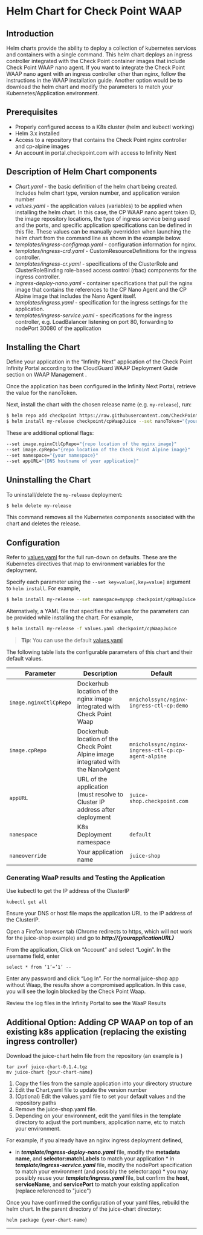 # Helm Chart for Check Point WAAP

## Introduction
Helm charts provide the ability to deploy a collection of kubernetes services and containers with a single command. This helm chart deploys an ingress controller integrated with the Check Point container images that include Check Point WAAP nano agent. If you want to integrate the Check Point WAAP nano agent with an ingress controller other than nginx, follow the instructions in the WAAP installation guide. Another option would be to download the helm chart and modify the parameters to match your Kubernetes/Application environment.
## Prerequisites
*   Properly configured access to a K8s cluster (helm and kubectl working)
*   Helm 3.x installed
*   Access to a repository that contains the Check Point nginx controller and cp-alpine images
*   An account in portal.checkpoint.com with access to Infinity Next

## Description of Helm Chart components
*   _Chart.yaml_ \- the basic definition of the helm chart being created. Includes helm chart type, version number, and application version number 
*   _values.yaml_ \- the application values (variables) to be applied when installing the helm chart. In this case, the CP WAAP nano agent token ID, the image repository locations, the type of ingress service being used and the ports, and specific application specifications can be defined in this file. These values can be manually overridden when launching the helm chart from the command line as shown in the example below.
*   _templates/ingress-configmap.yaml_ \- configuration information for nginx.
*   _templates/ingress-crd.yaml_ \- CustomResourceDefinitions for the ingress controller.
*   _templates/ingress-cr.yaml_ \- specifications of the ClusterRole and ClusterRoleBinding role-based access control (rbac) components for the ingress controller.
*   _ingress-deploy-nano.yaml_ \- container specifications that pull the nginx image that contains the references to the CP Nano Agent and the CP Alpine image that includes the Nano Agent itself.
*   _templates/ingress.yaml_ \- specification for the ingress settings for the application.
*   _templates/ingress-service.yaml_ \- specifications for the ingress controller, e.g. LoadBalancer listening on port 80, forwarding to nodePort 30080 of the application 
## Installing the Chart 

Define your application in the “Infinity Next” application of the Check Point Infinity Portal according to the CloudGuard WAAP Deployment Guide section on WAAP Management .

Once the application has been configured in the Infinity Next Portal, retrieve the value for the nanoToken.

Next, install the chart with the chosen release name (e.g. `my-release`), run:

```bash
$ helm repo add checkpoint https://raw.githubusercontent.com/CheckPointSW/charts/master/repository/
$ helm install my-release checkpoint/cpWaapJuice --set nanoToken="{your Infinity Next token string here}" 
```
These are additional optional flags:
```bash
--set image.nginxCtlCpRepo="{repo location of the nginx image}"  
--set image.cpRepo="{repo location of the Check Point Alpine image}" 
--set namespace="{your namespace}" 
--set appURL="{DNS hostname of your application}"
```
## Uninstalling the Chart
To uninstall/delete the `my-release` deployment:
```bash
$ helm delete my-release
```
This command removes all the Kubernetes components associated with the chart and deletes the release.

## Configuration

Refer to [values.yaml](values.yaml) for the full run-down on defaults. These are the Kubernetes directives that map to environment variables for the deployment.

Specify each parameter using the `--set key=value[,key=value]` argument to `helm install`. For example,

```bash
$ helm install my-release --set namespace=myapp checkpoint/cpWaapJuice
```

Alternatively, a YAML file that specifies the values for the parameters can be provided while installing the chart. For example,

```bash
$ helm install my-release -f values.yaml checkpoint/cpWaapJuice
```
> **Tip**: You can use the default [values.yaml](values.yaml)

The following table lists the configurable parameters of this chart and their default values.

| Parameter                                                  | Description                                                     | Default                                          |
| ---------------------------------------------------------- | --------------------------------------------------------------- | ------------------------------------------------ |
| `image.nginxCtlCpRepo`                                             | Dockerhub location of the nginx image integrated with Check Point Waap                     | `mnicholssync/nginx-ingress-ctl-cp:demo`                                              |
| `image.cpRepo`                                              | Dockerhub location of the Check Point Alpine image integrated with the NanoAgent              | `mnicholssync/nginx-ingress-ctl-cp:cp-agent-alpine`                                           |
| `appURL`                                           | URL of the application (must resolve to Cluster IP address after deployment              | `juice-shop.checkpoint.com`                                          |
| `namespace`                                           | K8s Deployment namespace               | `default`                         |
| `nameoverride`                                           | Your application name               | `juice-shop`                         |

### Generating WaaP results and Testing the Application

Use kubectl to get the IP address of the ClusterIP
```
kubectl get all
```

Ensure your DNS or host file maps the application URL to the IP address of the ClusterIP. 

Open a Firefox browser tab (Chrome redirects to https, which will not work for the juice-shop example) and go to _**http://{yourapplicationURL}**_

From the application, Click on “Account” and select “Login”. In the username field, enter 
```
select * from ‘1’=’1’ --
```
Enter any password and click “Log In”.  For the normal juice-shop app without Waap, the results show a compromised application. In this case, you will see the login blocked by the Check Point Waap.

Review the log files in the Infinity Portal to see the WaaP Results

## Additional Option: Adding CP WAAP on top of an existing k8s application (replacing the existing ingress controller)
Download the juice-chart helm file from the repository (an example is )
```
tar zxvf juice-chart-0.1.4.tgz
mv juice-chart {your-chart-name}
```

1.  Copy the files from the sample application into your directory structure
2.  Edit the Chart.yaml file to update the version number
3.  (Optional) Edit the values.yaml file to set your default values and the repository paths
4.  Remove the juice-shop.yaml file.
5.  Depending on your environment, edit the yaml files in the template directory to adjust the port numbers, application name, etc to match your environment.

For example, if you already have an nginx ingress deployment defined,

   *   in _**template/ingress-deploy-nano.yaml**_ file, modify the **metadata name**, and **selector:matchLabels** to match your application
    *   in _**template/ingress-service.yaml**_ file, modify the nodePort specification to match your environment (and possibly the selector:app)
    *   you may possibly reuse your _**template/ingress.yaml**_ file, but confirm the **host, serviceName**, and **servicePort** to match your existing application (replace referenced to "juice")

Once you have confirmed the configuration of  your yaml files, rebuild the helm chart. In the parent directory of the juice-chart directory:
```
helm package {your-chart-name}
```
* * *